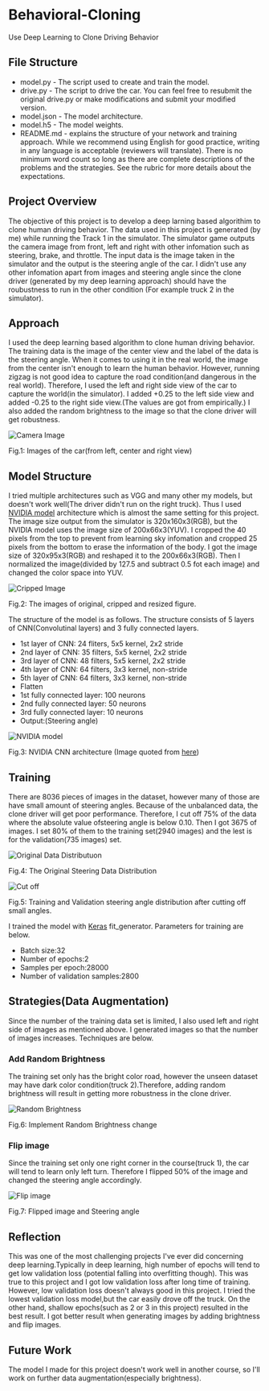 # Behavioral-Cloning
Use Deep Learning to Clone Driving Behavior

## File Structure
- model.py - The script used to create and train the model.
- drive.py - The script to drive the car. You can feel free to resubmit the original drive.py or make modifications and submit your modified version.
- model.json - The model architecture.
- model.h5 - The model weights.
- README.md - explains the structure of your network and training approach. While we recommend using English for good practice, writing in any language is acceptable (reviewers will translate). There is no minimum word count so long as there are complete descriptions of the problems and the strategies. See the rubric for more details about the expectations.


## Project Overview
The objective of this project is to develop a deep larning based algorithim to clone human driving behavior. The data used in this project is generated (by me) while running the Track 1 in the simulator. The simulator game outputs the camera image from front, left and right with other infomation such as steering, brake, and throttle.
The input data is the image taken in the simulator and the output is the steering angle of the car. I didn't use any other infomation apart from images and steering angle since the clone driver (generated by my deep learning approach) should have the roubustness to run in the other condition (For example truck 2 in the simulator).

## Approach
I used the deep learning based algorithm to clone human driving behavior. The training data is the image of the center view and the label of the data is the steering angle. When it comes to using it in the real world, the image from the center isn't enough to learn the human behavior. However, running zigzag is not good idea to capture the road condition(and dangerous in the real world). Therefore, I used the left and right side view of the car to capture the world(in the simulator). I added +0.25 to the left side view and added -0.25 to the right side view.(The values are got from empirically.)
I also added the random brightness to the image so that the clone driver will get robustness.

![Camera Image](images/simulator_img.png)


Fig.1: Images of the car(from left, center and right view)

## Model Structure
I tried multiple architectures such as VGG and many other my models, but doesn't work well(The driver didn't run on the right truck).
Thus I used [NVIDIA model](https://arxiv.org/abs/1604.07316) architecture which is almost the same setting for this project. The image size output from the simulator is 320x160x3(RGB), but the NVIDIA model uses the image size of 200x66x3(YUV). I cropped the 40 pixels from the top to prevent from learning sky infomation and cropped 25 pixels from the bottom to erase the information of the body. I got the image size of 320x95x3(RGB) and reshaped it to the 200x66x3(RGB). Then I normalized the image(divided by 127.5 and subtract 0.5 fot each image) and changed the color space into YUV.

![Cripped Image](images/cripped_img.png)


Fig.2: The images of original, cripped and resized figure.

The structure of the model is as follows.
The structure consists of 5 layers of CNN(Convolutinal layers) and 3 fully connected layers.
- 1st layer of CNN: 24 fliters, 5x5 kernel, 2x2 stride
- 2nd layer of CNN: 35 filters, 5x5 kernel, 2x2 stride
- 3rd layer of CNN: 48 filters, 5x5 kernel, 2x2 stride
- 4th layer of CNN: 64 filters, 3x3 kernel, non-stride
- 5th layer of CNN: 64 filters, 3x3 kernel, non-stride
- Flatten
- 1st fully connected layer: 100 neurons
- 2nd fully connected layer: 50 neurons
- 3rd fully connected layer: 10 neurons
- Output:(Steering angle)


![NVIDIA model](images/cnn-architecture-624x890.png)


Fig.3: NVIDIA CNN architecture (Image quoted from [here](https://devblogs.nvidia.com/parallelforall/deep-learning-self-driving-cars/))


## Training
There are 8036 pieces of images in the dataset, however many of those are have small amount of steering angles. Because of the unbalanced data, the clone driver will get poor performance. Therefore, I cut off 75% of the data where the absolute value ofsteering angle is below 0.10. Then I got 3675 of images. I set 80% of them to the training set(2940 images) and the lest is for the validation(735 images) set.

![Original Data Distributuon](images/original_data_dist.png)

Fig.4: The Original Steering Data Distribution




![Cut off](images/train_and_val_data.png)

Fig.5: Training and Validation steering angle distribution after cutting off small angles.



I trained the model with [Keras](https://keras.io/) fit_generator. Parameters for training are below.
- Batch size:32
- Number of epochs:2
- Samples per epoch:28000
- Number of validation samples:2800

## Strategies(Data Augmentation)
Since the number of the training data set is limited, I also used left and right side of images as mentioned above.
I generated images so that the number of images increases. Techniques are below.

### Add Random Brightness
The training set only has the bright color road, however the unseen dataset may have dark color condition(truck 2).Therefore, adding random brightness will result in getting more robustness in the clone driver.

![Random Brightness](images/random_brightness.png)

Fig.6: Implement Random Brightness change

### Flip image
Since the training set only one right corner in the course(truck 1), the car will tend to learn only left turn. Therefore I flipped 50% of the image and changed the steering angle accordingly.

![Flip image](images/flipped_img.png)

Fig.7: Flipped image and Steering angle

## Reflection
This was one of the most challenging projects I've ever did concerning deep learning.Typically in deep learning, high number of epochs will tend to get low validation loss (potential falling into overfitting though). This was true to this project and I got low validation loss after long time of training. However, low validation loss doesn't always good in this project. I tried the lowest validation loss model,but the car easily drove off the truck. On the other hand, shallow epochs(such as 2 or 3 in this project) resulted in the best result. I got better result when generating images by adding brightness and flip images.

## Future Work
The model I made for this project doesn't work well in another course, so I'll work on further data augmentation(especially brightness).
